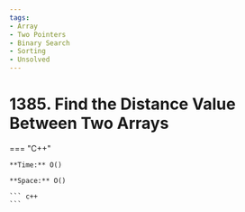 ```yaml
---
tags:
- Array
- Two Pointers
- Binary Search
- Sorting
- Unsolved
---
```



# 1385. Find the Distance Value Between Two Arrays

=== "C++"

    **Time:** O()

    **Space:** O()

    ``` c++
    ```
